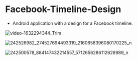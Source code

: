 # Facebook-Timeline-Design
- Android application with a design for a Facebook timeline.

![video-1632294344_Trim](https://user-images.githubusercontent.com/62884380/134299864-381341dc-df59-416c-b6b5-dbdda0954f05.gif)

![242526982_274527694493319_2160658396080170225_n](https://user-images.githubusercontent.com/62884380/134410568-75ccbcd9-20ad-437c-9443-0bb65c806f56.jpg)

![242500578_884147432214557_5712656286112628989_n](https://user-images.githubusercontent.com/62884380/134410636-12e17a34-461a-4bad-8b1d-8cabe55e41c4.jpg)


